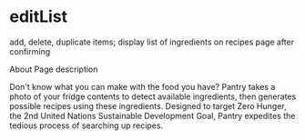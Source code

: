 # editList
add, delete, duplicate items; display list of ingredients on recipes page after confirming


About Page description

Don't know what you can make with the food you have? Pantry takes a photo of your fridge contents to detect available ingredients, then generates possible recipes using these ingredients. Designed to target Zero Hunger, the 2nd United Nations Sustainable Development Goal, Pantry expedites the tedious process of searching up recipes. 
